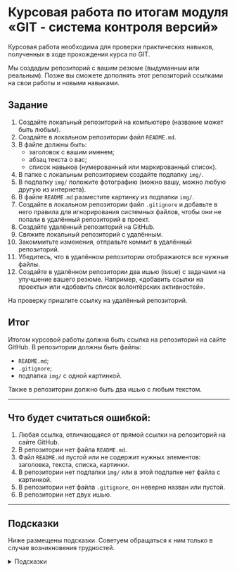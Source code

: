 # Курсовая работа по итогам модуля «GIT - система контроля версий»

Курсовая работа необходима для проверки практических навыков, полученных в ходе прохождения курса
по GIT.

Мы создадим репозиторий с вашим резюме (выдуманным или реальным). Позже вы сможете дополнять этот
репозиторий ссылками на свои работы и новыми навыками.

## Задание

1. Создайте локальный репозиторий на компьютере (название может быть любым).
1. Создайте в локальном репозитории файл `README.md`.
1. В файле должны быть:
    - заголовок с вашим именем;
    - абзац текста о вас;
    - список навыков (нумерованный или маркированный список).
1. В папке с локальным репозиторием создайте подпапку `img/`. 
1. В подпапку `img/` положите фотографию (можно вашу, можно любую другую из интернета).
1. В файле `README.md` разместите картинку из подпапки `img/`.
1. Создайте в локальном репозитории файл `.gitignore` и добавьте в него правила для игнорирования системных файлов, чтобы они не
   попали в удалённый репозиторий в проект.
1. Создайте удалённый репозиторий на GitHub.
1. Свяжите локальный репозиторий с удалённым.
1. Закоммитьте изменения, отправьте коммит в удалённый репозиторий.
1. Убедитесь, что в удалённом репозитории отображаются все нужные файлы.
1. Создайте в удалённом репозитории два ишью (issue) с задачами на улучшение вашего резюме. Например, «добавить
   ссылки на проекты» или «добавить список волонтёрских активностей».

На проверку пришлите ссылку на удалённый репозиторий.

## Итог

Итогом курсовой работы должна быть ссылка на репозиторий на сайте GitHub. В репозитории должны
быть файлы:

- `README.md`;
- `.gitignore`;
- подпапка `img/` с одной картинкой.

Также в репозитории должно быть два ишью с любым текстом.

---

## Что будет считаться ошибкой:

1. Любая ссылка, отличающаяся от прямой ссылки на репозиторий на сайте GitHub.
1. В репозитории нет файла `README.md`.
1. Файл `README.md` пустой или не содержит нужных элементов: заголовка, текста, списка, картинки.
1. В репозитории нет подпапки `img/` или в этой подпапке нет файла с картинкой.
1. В репозитории нет файла `.gitignore`, он неверно назван или пустой.
1. В репозитории нет двух ишью. 

---

## Подсказки

Ниже размещены подсказки. Советуем обращаться к ним только в случае возникновения трудностей.

<details>
  <summary>Подсказки</summary>
  
  1. Для размещения картинки в `README.md` используйте конструкцию `![Название картинки](img/имя-картинки)`.
  1. Системными считаются файлы `.DS_Store`, `Thumbs.db`, папка `.idea`.
  1. Для связывания локального и удалённого репозиториев используйте команду `git remote add origin ссылка-на-удалённый-репозиторий`.
  1. Обязательно проверьте, что файлы отображаются правильно в удалённом репозитории, в них видно всё содержимое.
  1. Коммитов может быть больше, если вам потребовалось вносить изменения. Это не будет считаться ошибкой.
</details>
